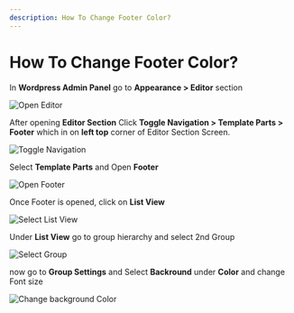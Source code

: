 ```yaml
---
description: How To Change Footer Color?
---
```


# How To Change Footer Color?

In **Wordpress Admin Panel** go to **Appearance > Editor** section

![Open Editor](/img/tutorial/cfc1OpenEditor.png)

After opening **Editor Section** Click **Toggle Navigation > Template Parts > Footer** which in on **left top** corner of Editor Section Screen.

![Toggle Navigation](/img/tutorial/cfc2toggleNavigation.png)

Select **Template Parts** and Open **Footer**

![Open Footer](/img/tutorial/cfc3openFooter.png)

Once Footer is opened, click on **List View**

![Select List View](/img/tutorial/cfc4SelectListView.png)

Under **List View** go to group hierarchy and select 2nd Group

![Select Group](/img/tutorial/cfc5selectGroup.png)

now go to **Group Settings** and Select **Backround** under **Color** and change Font size

![Change background Color](/img/tutorial/cfc6ChangeBackgroundColor.png)
